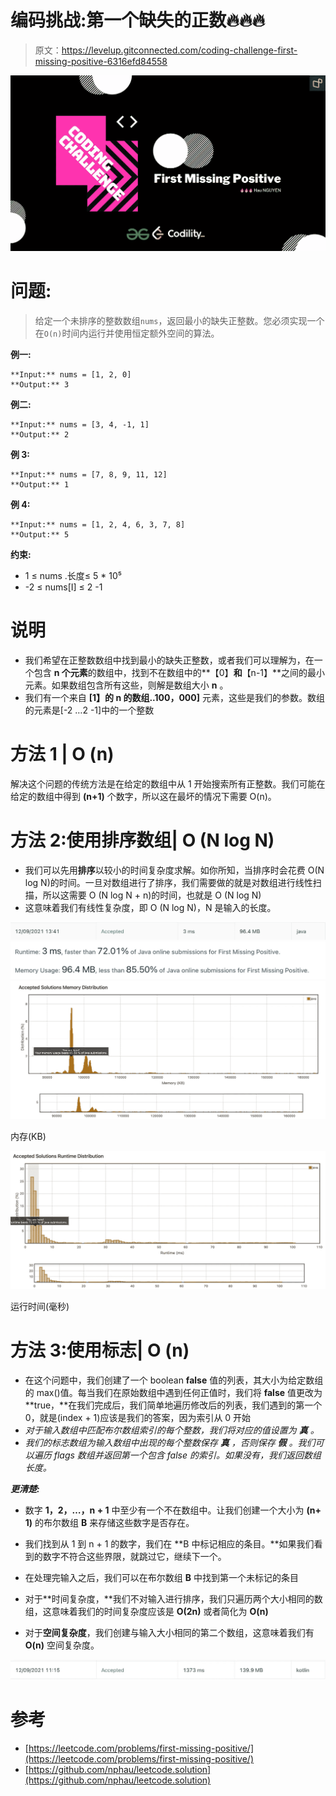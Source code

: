 # 编码挑战:第一个缺失的正数🔥🔥🔥

> 原文：<https://levelup.gitconnected.com/coding-challenge-first-missing-positive-6316efd84558>

![](img/54e4b67565841fbb76ce38bca8e13334.png)

# 问题:

> 给定一个未排序的整数数组`nums`，返回最小的缺失正整数。您必须实现一个在`O(n)`时间内运行并使用恒定额外空间的算法。

**例一:**

```
**Input:** nums = [1, 2, 0]
**Output:** 3
```

**例二:**

```
**Input:** nums = [3, 4, -1, 1]
**Output:** 2
```

**例 3:**

```
**Input:** nums = [7, 8, 9, 11, 12]
**Output:** 1
```

**例 4:**

```
**Input:** nums = [1, 2, 4, 6, 3, 7, 8]
**Output:** 5
```

**约束:**

*   1 ≤ nums .长度≤ 5 * 10⁵
*   -2 ≤ nums[I] ≤ 2 -1

# 说明

*   我们希望在正整数数组中找到最小的缺失正整数，或者我们可以理解为，在一个包含 **n 个元素**的数组中，找到不在数组中的**【0】**和**【n-1】**之间的最小元素。如果数组包含所有这些，则解是数组大小 **n** 。
*   我们有一个来自 **[1】的 **n** 的数组..100，000]** 元素，这些是我们的参数。数组的元素是[-2 …2 -1]中的一个整数

# 方法 1 | O (n)

解决这个问题的传统方法是在给定的数组中从 1 开始搜索所有正整数。我们可能在给定的数组中得到 **(n+1)** 个数字，所以这在最坏的情况下需要 O(n)。

# 方法 2:使用排序数组| O (N log N)

*   我们可以先用**排序**以较小的时间复杂度求解。如你所知，当排序时会花费 O(N log N)的时间。一旦对数组进行了排序，我们需要做的就是对数组进行线性扫描，所以这需要 O (N log N + n)的时间，也就是 O (N log N)
*   这意味着我们有线性复杂度，即 O (N log N)，N 是输入的长度。

![](img/faecb69cbd1df3464a7bd15668a5b1fc.png)![](img/507b962b6d048bd02deae4c9893ce4aa.png)![](img/d05c0ec0dc0cd8027561b06444fcf0af.png)

内存(KB)

![](img/f4c43df9f9a36567ef92b85cae70be9d.png)

运行时间(毫秒)

# 方法 3:使用标志| O (n)

*   在这个问题中，我们创建了一个 boolean **false** 值的列表，其大小为给定数组的 max()值。每当我们在原始数组中遇到任何正值时，我们将 **false** 值更改为 **true，**在我们完成后，我们简单地遍历修改后的列表，我们遇到的第一个 0，就是(index + 1)应该是我们的答案，因为索引从 0 开始
*   *对于输入数组中匹配布尔数组索引的每个整数，我们将对应的值设置为* ***真*** *。*
*   *我们的标志数组为输入数组中出现的每个整数保存* ***真*** *，否则保存* ***假*** *。我们可以遍历 flags 数组并返回第一个包含 false 的索引。如果没有，我们返回数组长度。*

***更清楚:***

*   数字 **1，2，…，n + 1** 中至少有一个不在数组中。让我们创建一个大小为 **(n+ 1)** 的布尔数组 **B** 来存储这些数字是否存在。
*   我们找到从 1 到 n + 1 的数字，我们在 **B 中标记相应的条目。**如果我们看到的数字不符合这些界限，就跳过它，继续下一个。
*   在处理完输入之后，我们可以在布尔数组 **B** 中找到第一个未标记的条目

*   对于**时间复杂度，**我们不对输入进行排序，我们只遍历两个大小相同的数组，这意味着我们的时间复杂度应该是 **O(2n)** 或者简化为 **O(n)**
*   对于**空间复杂度**，我们创建与输入大小相同的第二个数组，这意味着我们有 **O(n)** 空间复杂度。

![](img/28f4235401ffcca9080f6606a802ecd3.png)

# 参考

*   [https://leetcode.com/problems/first-missing-positive/](https://leetcode.com/problems/first-missing-positive/)
*   [https://github.com/nphau/leetcode.solution](https://github.com/nphau/leetcode.solution)